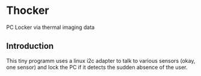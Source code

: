 # Thocker

PC Locker via thermal imaging data

## Introduction

This tiny programm uses a linux i2c adapter to talk to various sensors (okay, one sensor) and lock the PC if it detects the sudden absence of the user.